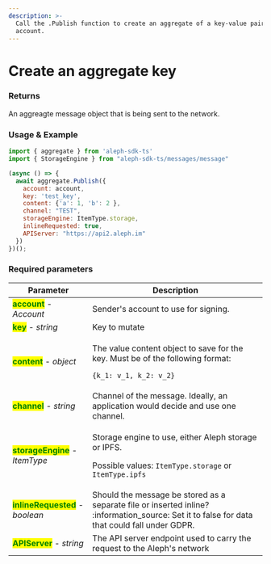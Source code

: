 ```yaml
---
description: >-
  Call the .Publish function to create an aggregate of a key-value pair for an
  account.
---
```


# Create an aggregate key

### Returns

An aggreagte message object that is being sent to the network.

### Usage & Example

```javascript
import { aggregate } from 'aleph-sdk-ts'
import { StorageEngine } from "aleph-sdk-ts/messages/message"

(async () => {
  await aggregate.Publish({
    account: account,
    key: 'test_key',
    content: {'a': 1, 'b': 2 },
    channel: "TEST",
    storageEngine: ItemType.storage,
    inlineRequested: true,
    APIServer: "https://api2.aleph.im"
  })
})();
```

### Required parameters

| Parameter                                                         | Description                                                                                                                                     |
| ----------------------------------------------------------------- | ----------------------------------------------------------------------------------------------------------------------------------------------- |
| <mark style="color:green;">**account**</mark> - _Account_         | Sender's account to use for signing.                                                                                                            |
| <mark style="color:green;">**key**</mark> - _string_              | Key to mutate                                                                                                                                   |
| <mark style="color:green;">**content**</mark>  - _object_         | <p>The value content object to save for the key. Must be of the following format:</p><p><code>{k_1: v_1, k_2: v_2}</code></p>                   |
| <mark style="color:green;">**channel**</mark> - _string_          | Channel of the message. Ideally, an application would decide and use one channel.                                                               |
| <mark style="color:green;">**storageEngine**</mark> - _ItemType_  | <p>Storage engine to use, either Aleph storage or IPFS. </p><p>Possible values: <code>ItemType.storage</code> or <code>ItemType.ipfs</code></p> |
| <mark style="color:green;">**inlineRequested**</mark> - _boolean_ | Should the message be stored as a separate file or inserted inline? :information\_source: Set it to false for data that could fall under GDPR.  |
| <mark style="color:green;">**APIServer**</mark> - _string_        | The API server endpoint used to carry the request to the Aleph's network                                                                        |

